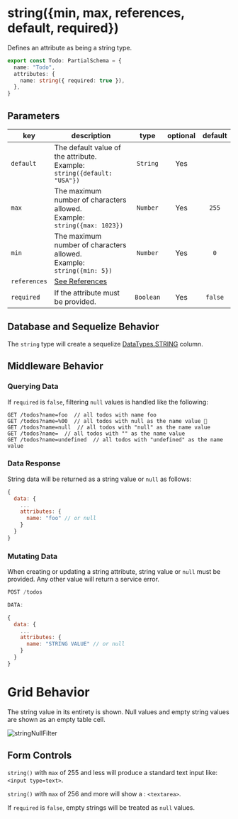 # string({min, max, references, default, required})

Defines an attribute as being a string type.

```ts
export const Todo: PartialSchema = {
  name: "Todo",
  attributes: {
    name: string({ required: true }),
  },
}
```

## Parameters

|      key      | description                                                                                 | type             | optional  | default |
| ------------- | ------------------------------------------------------------------------------------------- | :-------------:  | :-------: | :-----: |
| `default`     | The default value of the attribute. <br/> Example: `string({default: "USA"})`                     | `String`         | Yes       |         | 
| `max`         | The maximum number of characters allowed. <br/> Example: `string({max: 1023})`   | `Number`         | Yes       | `255`   |        
| `min`         |  The maximum number of characters allowed. <br/> Example: `string({min: 5})`  | `Number`         | Yes       | `0`     |        
| `references`  | [See References]()                                                                          |                  |           |         | 
| `required`    | If the attribute must be provided.                                                          | `Boolean`        | Yes       | `false` |        


## Database and Sequelize Behavior

The `string` type will create a sequelize [DataTypes.STRING](https://sequelize.org/docs/v6/core-concepts/model-basics/#strings) column.

## Middleware Behavior

### Querying Data

If `required` is `false`, filtering `null` values is handled like the following:

```
GET /todos?name=foo  // all todos with name foo
GET /todos?name=%00  // all todos with null as the name value 🛑
GET /todos?name=null  // all todos with "null" as the name value
GET /todos?name=  // all todos with "" as the name value
GET /todos?name=undefined  // all todos with "undefined" as the name value
```

### Data Response

String data will be returned as a string value or `null` as follows:

```js
{
  data: {
    ...
    attributes: {
      name: "foo" // or null
    }
  }
}
```

### Mutating Data

When creating or updating a string attribute, string value or `null` must be provided. Any other value will return a service error.

```js
POST /todos

DATA:

{
  data: {
    ...
    attributes: {
      name: "STRING VALUE" // or null
    }
  }
}
```


# Grid Behavior

The string value in its entirety is shown.  Null values and empty string values are shown as an empty table cell.

![stringNullFilter](https://github.com/bitovi/hatchify/assets/109013/9e67c44d-11c2-434e-9bcc-68cefbfc3f95)

## Form Controls

`string()` with `max` of 255 and less will produce a standard text input like: `<input type=text>`.

`string()` with `max` of 256 and more will show a : `<textarea>`.

If `required` is `false`, empty strings will be treated as `null` values.
